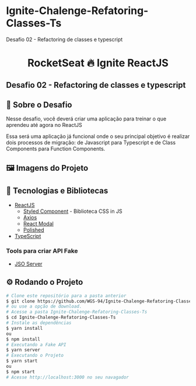 # Ignite-Chalenge-Refatoring-Classes-Ts
Desafio 02 - Refactoring de classes e typescript
<!-- Logotipo 
<div align="center">
  <img src="./Assets/ignite.png">
</div>-->

<!-- Title -->
<h1 align="center"> RocketSeat 🔥 Ignite ReactJS </h1>

<!-- Subtitle -->
<h2> Desafio 02 - Refactoring de classes e typescript </h2>

<!-- Badges 
<p align="center">
  <a href="https://rocketseat.com.br">
    <img alt="Made by Rocketseat" src="https://img.shields.io/badge/made%20by-Rocketseat-%2306b656?style=flat-square">
  </a>
  <img alt="GitHub language count" src="https://img.shields.io/github/languages/count/brunoemferreira/rocketseat-ignite-dt-money?color=%2304D361?style=flat-square">
  <img alt="Repository size" src="https://img.shields.io/github/repo-size/brunoemferreira/rocketseat-ignite-dt-money?style=flat-square">
  <img alt="GitHub last commit" src="https://img.shields.io/github/last-commit/brunoemferreira/rocketseat-ignite-dt-money?style=flat-square">
</p>-->

<!-- Sobre o Projeto -->
## 🚀 Sobre o Desafio
Nesse desafio, você deverá criar uma aplicação para treinar o que aprendeu até agora no ReactJS

Essa será uma aplicação já funcional onde o seu principal objetivo é realizar dois processos de migração: de Javascript para Typescript e de Class Components para Function Components.

## 🖼️ Imagens do Projeto
<!--<div align="center">
  <img src="https://user-images.githubusercontent.com/87288949/171734865-0a9a1673-8cc5-4289-afe1-8f8e736359fb.PNG">
</div>-->

## 🧰 Tecnologias e Bibliotecas

* [ReactJS](https://pt-br.reactjs.org/tutorial/tutorial.html)
  * [Styled Component](https://www.npmjs.com/package/styled-components) - Biblioteca CSS in JS
  * [Axios](https://www.npmjs.com/package/axios)
  * [React Modal](https://www.npmjs.com/package/react-modal)
  * [Polished](https://www.npmjs.com/package/polished)
* [TypeScript](https://www.typescriptlang.org/)

### Tools para criar API Fake
 * [JSO Server]()

## ⚙️ Rodando o Projeto
```bash
# Clone este repositório para a pasta anterior
$ git clone https://github.com/WGS-94/Ignite-Chalenge-Refatoring-Classes-Ts
# ou use a opção de download.
# Acesse a pasta Ignite-Chalenge-Refatoring-Classes-Ts
$ cd Ignite-Chalenge-Refatoring-Classes-Ts
# Instale as dependências
$ yarn install
ou
$ npm install
# Executando a Fake API
$ yarn server
# Executando o Projeto
$ yarn start 
ou
$ npm start
# Acesse http://localhost:3000 no seu navagador
```
